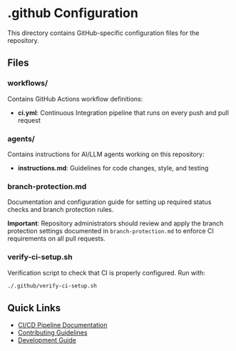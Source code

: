 # .github Configuration

This directory contains GitHub-specific configuration files for the repository.

## Files

### workflows/
Contains GitHub Actions workflow definitions:
- **ci.yml**: Continuous Integration pipeline that runs on every push and pull request

### agents/
Contains instructions for AI/LLM agents working on this repository:
- **instructions.md**: Guidelines for code changes, style, and testing

### branch-protection.md
Documentation and configuration guide for setting up required status checks and branch protection rules.

**Important**: Repository administrators should review and apply the branch protection settings documented in `branch-protection.md` to enforce CI requirements on all pull requests.

### verify-ci-setup.sh
Verification script to check that CI is properly configured. Run with:
```bash
./.github/verify-ci-setup.sh
```

## Quick Links

- [CI/CD Pipeline Documentation](../DEVELOPMENT.md#cicd-pipeline)
- [Contributing Guidelines](../CONTRIBUTING.md)
- [Development Guide](../DEVELOPMENT.md)
